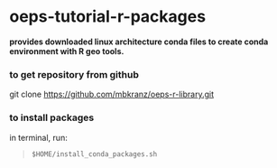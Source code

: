 # oeps-tutorial-r-packages

**provides downloaded linux architecture conda files to create conda environment with R geo tools.**

### to get repository from github
git clone https://github.com/mbkranz/oeps-r-library.git

### to install packages

in terminal, run:
>`$HOME/install_conda_packages.sh`

